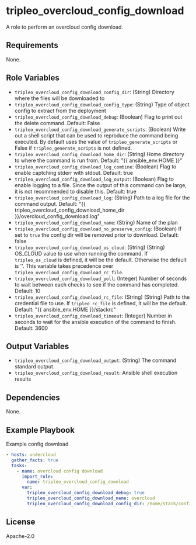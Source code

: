 tripleo_overcloud_config_download
=================================

A role to perform an overcloud config download.

Requirements
------------

None.

Role Variables
--------------

* `tripleo_overcloud_config_download_config_dir`: (String) Directory where the files will be downloaded to
* `tripleo_overcloud_config_download_config_type`: (String) Type of object config to extract from the deployment
* `tripleo_overcloud_config_download_debug`: (Boolean) Flag to print out the delete command. Default: False
* `tripleo_overcloud_config_download_generate_scripts`: (Boolean) Write out a shell script that can be used to reproduce the command being executed. By default uses the value of `tripleo_generate_scripts` or False if `tripleo_generate_scripts` is not defined.
* `tripleo_overcloud_config_download_home_dir`: (String) Home directory to where the command is run from. Default: "{{ ansible_env.HOME }}"
* `tripleo_overcloud_config_download_log_combine`: (Boolean) Flag to enable captching stderr with stdout. Default: true
* `tripleo_overcloud_config_download_log_output`: (Boolean) Flag to enable logging to a file. Since the output of this command can be large, it is not recommended to disable this. Default: true
* `tripleo_overcloud_config_download_log`: (String) Path to a log file for the command output. Default: "{{ tripleo_overcloud_config_download_home_dir }}/overcloud_config_download.log"
* `tripleo_overcloud_config_download_name`: (String) Name of the plan
* `tripleo_overcloud_config_download_no_preserve_config`: (Boolean) If set to `true` the config dir will be removed prior to download. Default: false
* `tripleo_overcloud_config_download_os_cloud`: (String) (String) OS_CLOUD value to use when running the command. If `tripleo_os_cloud` is defined, it will be the default. Otherwise the default is ''. This variable takes precedence over `tripleo_overcloud_config_download_rc_file`.
* `tripleo_overcloud_config_download_poll`: (Integer) Number of seconds to wait between each checks to see if the command has completed. Default: 10
* `tripleo_overcloud_config_download_rc_file`: (String) (String) Path to the credential file to use. If `tripleo_rc_file` is defined, it will be the default. Default: "{{ ansible_env.HOME }}/stackrc"
* `tripleo_overcloud_config_download_timeout`: (Integer) Number in seconds to wait for the ansible execution of the command to finish. Default: 3600

Output Variables
----------------

* `tripleo_overcloud_config_download_output`: (String) The command standard output.
* `tripleo_overcloud_config_download_result`: Ansible shell execution results

Dependencies
------------

None.

Example Playbook
----------------

Example config download

```yaml
- hosts: undercloud
  gather_facts: true
  tasks:
    - name: overcloud config download
      import_role:
        name: tripleo_overcloud_config_download
      var:
        tripleo_overcloud_config_download_debug: true
        tripleo_overcloud_config_download_name: overcloud
        tripleo_overcloud_config_download_config_dir: /home/stack/config
```

License
-------

Apache-2.0
